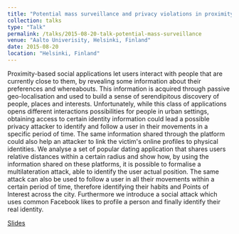 ```yaml
---
title: "Potential mass surveillance and privacy violations in proximity-based social applications."
collection: talks
type: "Talk"
permalink: /talks/2015-08-20-talk-potential-mass-surveillance
venue: "Aalto Univerisity, Helsinki, Finland"
date: 2015-08-20
location: "Helsinki, Finland"
---
```


Proximity-based social applications let users interact with people that are currently close to them, by revealing some information about their preferences and whereabouts. This information is acquired through passive geo-localisation and used to build a sense of serendipitous discovery of people, places and interests. Unfortunately, while this class of applications opens different interactions possibilities for people in urban settings, obtaining access to certain identity information could lead a possible privacy attacker to identify and follow a user in their movements in a specific period of time. The same information shared through the platform could also help an attacker to link the victim's online profiles to physical identities. We analyse a set of popular dating application that shares users relative distances within a certain radius and show how, by using the information shared on these platforms, it is possible to formalise a multilateration attack, able to identify the user actual position. The same attack can also be used to follow a user in all their movements within a certain period of time, therefore identifying their habits and Points of Interest across the city. Furthermore we introduce a social attack which uses common Facebook likes to profile a person and finally identify their real identity.

[Slides](http://slides.com/hiropaw/deck-2#/)
